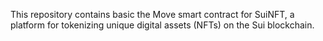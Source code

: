This repository contains basic the Move smart contract for SuiNFT, a platform for tokenizing unique digital assets (NFTs) on the Sui blockchain.
